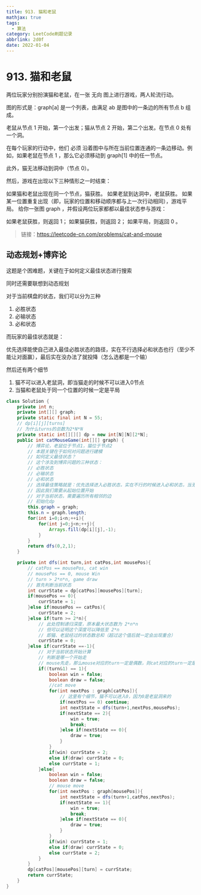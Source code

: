 ```yaml
---
title: 913. 猫和老鼠
mathjax: true
tags:
  - 算法
category: LeetCode刷题记录
abbrlink: 2d0f
date: 2022-01-04
---
```

# 913. 猫和老鼠

两位玩家分别扮演猫和老鼠，在一张 无向 图上进行游戏，两人轮流行动。

图的形式是：graph[a] 是一个列表，由满足 ab 是图中的一条边的所有节点 b 组成。

老鼠从节点 1 开始，第一个出发；猫从节点 2 开始，第二个出发。在节点 0 处有一个洞。

在每个玩家的行动中，他们 必须 沿着图中与所在当前位置连通的一条边移动。例如，如果老鼠在节点 1 ，那么它必须移动到 graph[1] 中的任一节点。

此外，猫无法移动到洞中（节点 0）。

然后，游戏在出现以下三种情形之一时结束：

如果猫和老鼠出现在同一个节点，猫获胜。
如果老鼠到达洞中，老鼠获胜。
如果某一位置重复出现（即，玩家的位置和移动顺序都与上一次行动相同），游戏平局。
给你一张图 graph ，并假设两位玩家都都以最佳状态参与游戏：

如果老鼠获胜，则返回 1；
如果猫获胜，则返回 2；
如果平局，则返回 0 。

> 链接：https://leetcode-cn.com/problems/cat-and-mouse

<!-- more -->

## 动态规划+博弈论

这题是个困难题，关键在于如何定义最佳状态进行搜索

同时还需要联想到动态规划

对于当前棋盘的状态，我们可以分为三种

1. 必胜状态
2. 必输状态
3. 必和状态

而玩家的最佳状态就是：

优先选择能使自己进入最佳必胜状态的路径，实在不行选择必和状态也行（至少不能让对面赢），最后实在没办法了就投降（怎么选都是一个输）

然后还有两个细节

1. 猫不可以进入老鼠洞，即当猫走的时候不可以进入0节点
2. 当猫和老鼠处于同一个位置的时候一定是平局

```java
class Solution {
    private int n;
    private int[][] graph;
    private static final int N = 55;
    // dp[i][j][turns]
    // 为什么turns的总数为2*N*N
    private static int[][][] dp = new int[N][N][2*N];
    public int catMouseGame(int[][] graph) {
        // 博弈论，老鼠位于节点1，猫位于节点2
        // 本题关键在于如何对问题进行建模
        // 如何定义最佳状态？
        // 这个涉及到博弈问题的三种状态：
        // 必胜状态
        // 必输状态
        // 必和状态
        // 选择最佳策略就是：优先选择进入必胜状态，实在不行的时候进入必和状态，当无法进入的时候就只能进入必输状态了
        // 因此我们需要从起始位置开始
        // 对于当前状态，需要遍历所有相邻的边
        // 初始化dp
        this.graph = graph;
        this.n = graph.length;
        for(int i=0;i<n;++i){
            for(int j=0;j<n;++j){
                Arrays.fill(dp[i][j],-1);
            }
        }
        return dfs(0,2,1);
    }

    private int dfs(int turn,int catPos,int mousePos){
        // catPos == mousePos, cat win
        // mousePos == 0, mouse Win
        // turn > 2*n*n, game draw
        // 首先判断当前状态
        int currState = dp[catPos][mousePos][turn];
        if(mousePos == 0){
            currState = 1;
        }else if(mousePos == catPos){
            currState = 2;
        }else if(turn >= 2*n){
            // 此处控制递归深度，原本最大状态数为 2*n*n
            // 但可以证明这个深度可以降低至 2*n
            // 即猫、老鼠经过的状态数总和（超过这个值后就一定会出现重合）
            currState = 0;
        }else if(currState ==-1){
            // 对于当前状态开始计算
            // 判断是哪一个开始走
            // mouse先走，那么mouse对应的turn一定是偶数，则cat对应的turn一定是奇数
            if((turn&1) == 1){
                boolean win = false;
                boolean draw = false;
                //cat move
                for(int nextPos : graph[catPos]){
                    // 这里有个细节，猫不可以进入0，因为0是老鼠洞来的
                    if(nextPos == 0) continue;
                    int nextState = dfs(turn+1,nextPos,mousePos);
                    if(nextState == 2){
                        win = true;
                        break;
                    }else if(nextState == 0){
                        draw = true;
                    }
                }
                if(win) currState = 2;
                else if(draw) currState = 0;
                else currState = 1;
            }else{
                boolean win = false;
                boolean draw = false;
                // mouse move
                for(int nextPos : graph[mousePos]){
                    int nextState = dfs(turn+1,catPos,nextPos);
                    if(nextState == 1){
                        win = true;
                        break;
                    }else if(nextState == 0){
                        draw = true;
                    }
                }
                if(win) currState = 1;
                else if(draw) currState = 0;
                else currState = 2;
            }
        }
        dp[catPos][mousePos][turn] = currState;
        return currState;
    }
}
```

